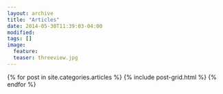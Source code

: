 ```yaml
---
layout: archive
title: "Articles"
date: 2014-05-30T11:39:03-04:00
modified:
tags: []
image:
  feature: 
  teaser: threeview.jpg
---
```


<div class="tiles">
{% for post in site.categories.articles %}
  {% include post-grid.html %}
{% endfor %}
</div><!-- /.tiles -->